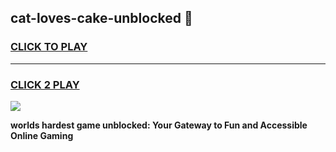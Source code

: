 
## cat-loves-cake-unblocked 👋
<h3>
<a href="https://premium.freeplayer.one?title=cat-loves-cake-unblocked&ref=14F">CLICK TO PLAY</a></h3>
<hr>

<h3>
<a href="https://premium.freeplayer.one?title=cat-loves-cake-unblocked&ref=14F">CLICK 2 PLAY</a>
  
</h3>

<a href="https://premium.freeplayer.one?title=cat-loves-cake-unblocked&ref=12F/"><img src="https://clearcache.store/games.png"></a>


**worlds hardest game unblocked: Your Gateway to Fun and Accessible Online Gaming**
